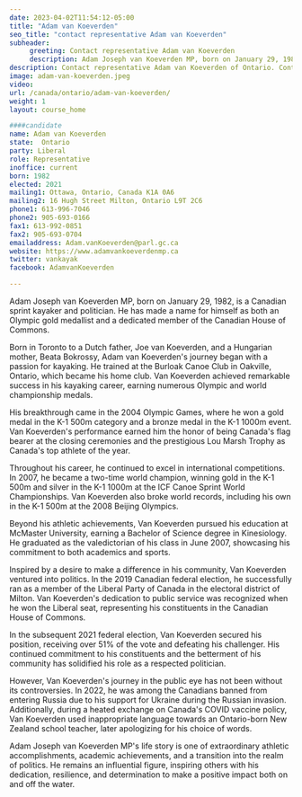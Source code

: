 ```yaml
---
date: 2023-04-02T11:54:12-05:00
title: "Adam van Koeverden"
seo_title: "contact representative Adam van Koeverden"
subheader:
     greeting: Contact representative Adam van Koeverden
     description: Adam Joseph van Koeverden MP, born on January 29, 1982, is a Canadian sprint kayaker and politician.
description: Contact representative Adam van Koeverden of Ontario. Contact information for Adam van Koeverden includes email address, phone number, and mailing address.
image: adam-van-koeverden.jpeg
video:
url: /canada/ontario/adam-van-koeverden/
weight: 1
layout: course_home

####candidate
name: Adam van Koeverden
state:	Ontario
party: Liberal
role: Representative
inoffice: current
born: 1982
elected: 2021
mailing1: Ottawa, Ontario, Canada K1A 0A6
mailing2: 16 Hugh Street Milton, Ontario L9T 2C6
phone1: 613-996-7046
phone2: 905-693-0166
fax1: 613-992-0851
fax2: 905-693-0704
emailaddress: Adam.vanKoeverden@parl.gc.ca
website: https://www.adamvankoeverdenmp.ca
twitter: vankayak
facebook: AdamvanKoeverden

---
```


Adam Joseph van Koeverden MP, born on January 29, 1982, is a Canadian sprint kayaker and politician. He has made a name for himself as both an Olympic gold medallist and a dedicated member of the Canadian House of Commons.

Born in Toronto to a Dutch father, Joe van Koeverden, and a Hungarian mother, Beata Bokrossy, Adam van Koeverden's journey began with a passion for kayaking. He trained at the Burloak Canoe Club in Oakville, Ontario, which became his home club. Van Koeverden achieved remarkable success in his kayaking career, earning numerous Olympic and world championship medals.

His breakthrough came in the 2004 Olympic Games, where he won a gold medal in the K-1 500m category and a bronze medal in the K-1 1000m event. Van Koeverden's performance earned him the honor of being Canada's flag bearer at the closing ceremonies and the prestigious Lou Marsh Trophy as Canada's top athlete of the year.

Throughout his career, he continued to excel in international competitions. In 2007, he became a two-time world champion, winning gold in the K-1 500m and silver in the K-1 1000m at the ICF Canoe Sprint World Championships. Van Koeverden also broke world records, including his own in the K-1 500m at the 2008 Beijing Olympics.

Beyond his athletic achievements, Van Koeverden pursued his education at McMaster University, earning a Bachelor of Science degree in Kinesiology. He graduated as the valedictorian of his class in June 2007, showcasing his commitment to both academics and sports.

Inspired by a desire to make a difference in his community, Van Koeverden ventured into politics. In the 2019 Canadian federal election, he successfully ran as a member of the Liberal Party of Canada in the electoral district of Milton. Van Koeverden's dedication to public service was recognized when he won the Liberal seat, representing his constituents in the Canadian House of Commons.

In the subsequent 2021 federal election, Van Koeverden secured his position, receiving over 51% of the vote and defeating his challenger. His continued commitment to his constituents and the betterment of his community has solidified his role as a respected politician.

However, Van Koeverden's journey in the public eye has not been without its controversies. In 2022, he was among the Canadians banned from entering Russia due to his support for Ukraine during the Russian invasion. Additionally, during a heated exchange on Canada's COVID vaccine policy, Van Koeverden used inappropriate language towards an Ontario-born New Zealand school teacher, later apologizing for his choice of words.

Adam Joseph van Koeverden MP's life story is one of extraordinary athletic accomplishments, academic achievements, and a transition into the realm of politics. He remains an influential figure, inspiring others with his dedication, resilience, and determination to make a positive impact both on and off the water.
